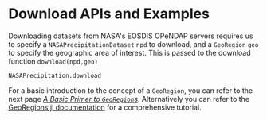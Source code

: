 # Download APIs and Examples

Downloading datasets from NASA's EOSDIS OPeNDAP servers requires us to specify a `NASAPrecipitationDataset` `npd` to download, and a `GeoRegion` `geo` to specify the geographic area of interest.  This is passed to the download function `download(npd,geo)`

```@docs
NASAPrecipitation.download
```

For a basic introduction to the concept of a `GeoRegion`, you can refer to the next page *[A Basic Primer to `GeoRegion`s](../download/download.md)*.  Alternatively you can refer to the [GeoRegions.jl documentation](https://juliaclimate.github.io/GeoRegions.jl/dev/index.html) for a comprehensive tutorial.
